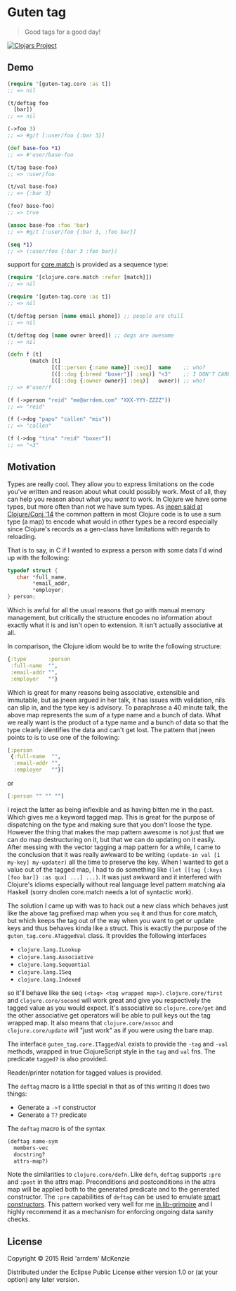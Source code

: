 # Guten tag

> Good tags for a good day!

[![Clojars Project](http://clojars.org/me.arrdem/guten-tag/latest-version.svg)](http://clojars.org/me.arrdem/guten-tag)

## Demo

```Clojure
(require '[guten-tag.core :as t])
;; => nil

(t/deftag foo
  [bar])
;; => nil

(->foo 3)
;; => #g/t [:user/foo {:bar 3}]

(def base-foo *1)
;; => #'user/base-foo

(t/tag base-foo)
;; => :user/foo

(t/val base-foo)
;; => {:bar 3}

(foo? base-foo)
;; => true

(assoc base-foo :foo 'bar)
;; => #g/t [:user/foo {:bar 3, :foo bar}]

(seq *1)
;; => (:user/foo {:bar 3 :foo bar})
```

support for [core.match](https://github.com/clojure/core.match) is provided as a sequence type:

```Clojure
(require '[clojure.core.match :refer [match]])
;; => nil

(require '[guten-tag.core :as t])
;; => nil

(t/deftag person [name email phone]) ;; people are chill
;; => nil

(t/deftag dog [name owner breed]) ;; dogs are awesome
;; => nil

(defn f [t]
       (match [t]
              [([::person {:name name}] :seq)]  name    ;; who?
              [([::dog {:breed "boxer"}] :seq)] "<3"    ;; I DON'T CARE WHO YAAS
              [([::dog {:owner owner}] :seq)]   owner)) ;; who?
;; => #'user/f

(f (->person "reid" "me@arrdem.com" "XXX-YYY-ZZZZ"))
;; => "reid"

(f (->dog "papu" "callen" "mix"))
;; => "callen"

(f (->dog "tina" "reid" "boxer"))
;; => "<3"
```

## Motivation

Types are really cool.
They allow you to express limitations on the code you've written and reason about what could possibly work.
Most of all, they can help you reason about what you _want_ to work.
In Clojure we have some types, but more often than not we have sum types.
As [jneen said at Clojure/Conj '14](https://www.youtube.com/watch?v=ZQkIWWTygio) the common pattern in most Clojure code is to use a sum type (a map) to encode what would in other types be a record especially since Clojure's records as a gen-class have limitations with regards to reloading.

That is to say, in C if I wanted to express a person with some data I'd wind up with the following:

```C
typedef struct {
   char *full_name,
        *email_addr,
		*employer;
} person;
```

Which is awful for all the usual reasons that go with manual memory management, but critically the structure encodes no information about exactly what it is and isn't open to extension.
It isn't actually associative at all.

In comparison, the Clojure idiom would be to write the following structure:

```Clojure
{:type       :person
 :full-name  "",
 :email-addr "",
 :employer   ""}
```

Which is great for many reasons being associative, extensible and immutable, but as jneen argued in her talk, it has issues with validation, nils can slip in, and the type key is advisory.
To paraphrase a 40 minute talk, the above map represents the sum of a type name and a bunch of data.
What we really want is the product of a type name and a bunch of data so that the type clearly identifies the data and can't get lost.
The pattern that jneen points to is to use one of the following:

```Clojure
[:person
 {:full-name  "",
  :email-addr "",
  :employer   ""}]
```

or

```Clojure
[:person "" "" ""]
```

I reject the latter as being inflexible and as having bitten me in the past.
Which gives me a keyword tagged map.
This is great for the purpose of dispatching on the type and making sure that you don't loose the type.
However the thing that makes the map pattern awesome is not just that we can do map destructuring on it, but that we can do updating on it easily.
After messing with the vector tagging a map pattern for a while, I came to the conclusion that it was really awkward to be writing `(update-in val [1 my-key] my-updater)` all the time to preserve the key.
When I wanted to get a value out of the tagged map, I had to do something like `(let [[tag {:keys [foo bar]} :as qux] ...] ...)`.
It was just awkward and it interfered with Clojure's idioms especially without real language level pattern matching ala Haskell (sorry dnolen core.match needs a lot of syntactic work).

The solution I came up with was to hack out a new class which behaves just like the above tag prefixed map when you `seq` it and thus for core.match, but which keeps the tag out of the way when you want to get or update keys and thus behaves kinda like a struct.
This is exactly the purpose of the `guten_tag.core.ATaggedVal` class.
It provides the following interfaces

 - `clojure.lang.ILookup`
 - `clojure.lang.Associative`
 - `clojure.lang.Sequential`
 - `clojure.lang.ISeq`
 - `clojure.lang.Indexed`

so it'll behave like the seq `(<tag> <tag wrapped map>)`.
`clojure.core/first` and `clojure.core/second` will work great and give you respectively the tagged value as you would expect.
It's associative so `clojure.core/get` and the other associative get operators will be able to pull keys out the tag wrapped map.
It also means that `clojure.core/assoc` and `clojure.core/update` will "just work" as if you were using the bare map.

The interface `guten_tag.core.ITaggedVal` exists to provide the `-tag` and `-val` methods, wrapped in true ClojureScript style in the `tag` and `val` fns.
The predicate `tagged?` is also provided.

Reader/printer notation for tagged values is provided.

The `deftag` macro is a little special in that as of this writing it does two things:

 - Generate a `->T` constructor
 - Generate a `T?` predicate

The `deftag` macro is of the syntax

```Clojure
(deftag name-sym
  members-vec
  docstring?
  attrs-map?)
```

Note the similarities to `clojure.core/defn`.
Like `defn`, `deftag` supports `:pre` and `:post` in the attrs map.
Preconditions and postconditions in the attrs map will be applied both to the generated predicate and to the generated constructor.
The `:pre` capabilities of `deftag` can be used to emulate [smart constructors](https://wiki.haskell.org/Smart_constructors).
This pattern worked very well for me [in lib-grimoire](https://github.com/clojure-grimoire/lib-grimoire/blob/master/src/grimoire/things.clj#L23-L90) and I highly recommend it as a mechanism for enforcing ongoing data sanity checks.

## License

Copyright © 2015 Reid 'arrdem' McKenzie

Distributed under the Eclipse Public License either version 1.0 or (at your option) any later version.

